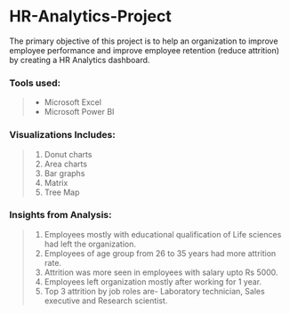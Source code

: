 # HR-Analytics-Project

The primary objective of this project is to help an organization to improve employee performance and improve employee retention (reduce attrition) by creating a HR Analytics dashboard.

### Tools used:

>- Microsoft Excel
>- Microsoft Power BI

### Visualizations Includes:
>1. Donut charts
>2. Area charts
>3. Bar graphs
>4. Matrix
>5. Tree Map

### Insights from Analysis:
>1. Employees mostly with educational qualification of Life sciences had left the organization.
>2. Employees of age group from 26 to 35 years had more attrition rate.
>3. Attrition was more seen in employees with salary upto Rs 5000.
>4. Employees left organization mostly after working for 1 year.
>5. Top 3 attrition by job roles are- Laboratory technician, Sales executive and Research scientist.
